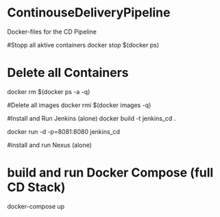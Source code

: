 # ContinouseDeliveryPipeline
Docker-files for the CD Pipeline

#Stopp all aktive containers
docker stop $(docker ps)

# Delete all Containers
docker rm $(docker ps -a -q)

#Delete all images
docker rmi $(docker images -q)

#Install and Run Jenkins (alone)
docker build -t jenkins_cd .

docker run -d -p=8081:8080 jenkins_cd

#install and run Nexus (alone)

# build and run Docker Compose (full CD Stack) 
docker-compose up


